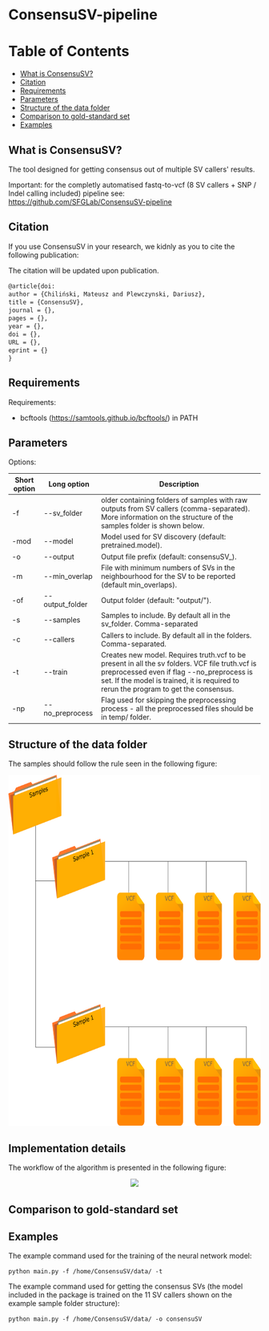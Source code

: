 # ConsensuSV-pipeline

Table of Contents
=================

* [What is ConsensuSV?](#what-is-consensusv)
* [Citation](#citation)
* [Requirements](#requirements)
* [Parameters](#parameters)
* [Structure of the data folder](#structure-of-the-data-folder)
* [Comparison to gold-standard set](#comparison-to-gold-standard-set)
* [Examples](#examples)

## What is ConsensuSV?

The tool designed for getting consensus out of multiple SV callers' results.

Important: for the completly automatised fastq-to-vcf (8 SV callers + SNP / Indel calling included) pipeline see: https://github.com/SFGLab/ConsensuSV-pipeline

## Citation

If you use ConsensuSV in your research, we kidnly as you to cite the following publication:

The citation will be updated upon publication.

```
@article{doi:
author = {Chiliński, Mateusz and Plewczynski, Dariusz},
title = {ConsensuSV},
journal = {},
pages = {},
year = {},
doi = {},
URL = {},
eprint = {}
}
```

## Requirements

Requirements:
* bcftools (https://samtools.github.io/bcftools/) in PATH

## Parameters

Options:

Short option | Long option | Description
-------------- | --------------- | ---------------
-f | --sv_folder | older containing folders of samples with raw outputs from SV callers (comma-separated). More information on the structure of the samples folder is shown below.
-mod | --model | Model used for SV discovery (default: pretrained.model).
-o | --output | Output file prefix (default: consensuSV_).
-m | --min_overlap | File with minimum numbers of SVs in the neighbourhood for the SV to be reported (default min_overlaps).
-of | --output_folder | Output folder (default: "output/").
-s | --samples | Samples to include. By default all in the sv_folder. Comma-separated
-c | --callers | Callers to include. By default all in the folders. Comma-separated.
-t | --train | Creates new model. Requires truth.vcf to be present in all the sv folders. VCF file truth.vcf is preprocessed even if flag --no_preprocess is set. If the model is trained, it is required to rerun the program to get the consensus.
-np | --no_preprocess | Flag used for skipping the preprocessing process - all the preprocessed files should be in temp/ folder.

## Structure of the data folder

The samples should follow the rule seen in the following figure:
<p align="center">
<img src="https://github.com/MateuszChilinski/ConsensuSV/blob/master/sample_folder_example.png" width="700" height="700" />
</p>

## Implementation details

The workflow of the algorithm is presented in the following figure:

<p align="center">
<img src="https://github.com/MateuszChilinski/ConsensuSV/blob/master/workflow.png" />
</p>

## Comparison to gold-standard set


## Examples

The example command used for the training of the neural network model:

```shell
python main.py -f /home/ConsensuSV/data/ -t
```
The example command used for getting the consensus SVs (the model included in the package is trained on the 11 SV callers shown on the example sample folder structure):
```shell
python main.py -f /home/ConsensuSV/data/ -o consensuSV
```
